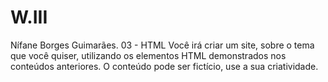 # W.III
Nífane Borges Guimarães.
03 - HTML
Você irá criar um site, sobre o tema que você quiser, utilizando os elementos HTML demonstrados nos conteúdos anteriores. O conteúdo pode ser fictício, use a sua criatividade.
